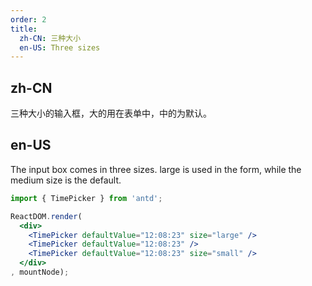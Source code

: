 ```yaml
---
order: 2 
title: 
  zh-CN: 三种大小
  en-US: Three sizes
---
```


## zh-CN

三种大小的输入框，大的用在表单中，中的为默认。

## en-US

The input box comes in three sizes. large is used in the form, while the medium size is the default.

````jsx
import { TimePicker } from 'antd';

ReactDOM.render(
  <div>
    <TimePicker defaultValue="12:08:23" size="large" />
    <TimePicker defaultValue="12:08:23" />
    <TimePicker defaultValue="12:08:23" size="small" />
  </div>
, mountNode);
````
